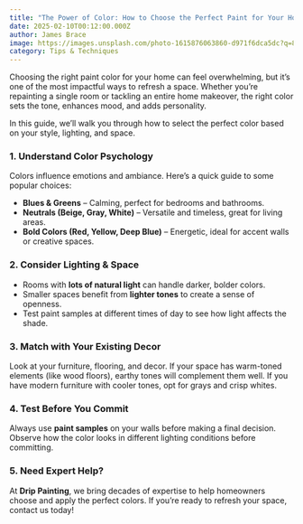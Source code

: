 ```yaml
---
title: "The Power of Color: How to Choose the Perfect Paint for Your Home"
date: 2025-02-10T00:12:00.000Z
author: James Brace
image: https://images.unsplash.com/photo-1615876063860-d971f6dca5dc?q=80&w=1932&auto=format&fit=crop&ixlib=rb-4.0.3&ixid=M3wxMjA3fDB8MHxwaG90by1wYWdlfHx8fGVufDB8fHx8fA%3D%3D
category: Tips & Techniques
---
```

Choosing the right paint color for your home can feel overwhelming, but it’s one of the most impactful ways to refresh a space. Whether you’re repainting a single room or tackling an entire home makeover, the right color sets the tone, enhances mood, and adds personality.

In this guide, we’ll walk you through how to select the perfect color based on your style, lighting, and space.

### 1. Understand Color Psychology

Colors influence emotions and ambiance. Here’s a quick guide to some popular choices:

* **Blues & Greens** – Calming, perfect for bedrooms and bathrooms. 
* **Neutrals (Beige, Gray, White)** – Versatile and timeless, great for living areas. 
* **Bold Colors (Red, Yellow, Deep Blue)** – Energetic, ideal for accent walls or creative spaces. 

### 2. Consider Lighting & Space

* Rooms with **lots of natural light** can handle darker, bolder colors. 
* Smaller spaces benefit from **lighter tones** to create a sense of openness. 
* Test paint samples at different times of day to see how light affects the shade. 

### 3. Match with Your Existing Decor

Look at your furniture, flooring, and decor. If your space has warm-toned elements (like wood floors), earthy tones will complement them well. If you have modern furniture with cooler tones, opt for grays and crisp whites.

### 4. Test Before You Commit

Always use **paint samples** on your walls before making a final decision. Observe how the color looks in different lighting conditions before committing.

### 5. Need Expert Help?

At **Drip Painting**, we bring decades of expertise to help homeowners choose and apply the perfect colors. If you’re ready to refresh your space, contact us today!
